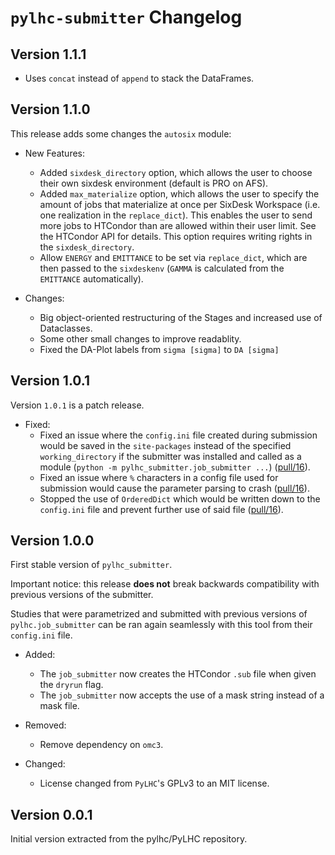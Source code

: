 # `pylhc-submitter` Changelog

## Version 1.1.1

- Uses `concat` instead of `append` to stack the DataFrames.

## Version 1.1.0

This release adds some changes the `autosix` module:

- New Features:
  - Added `sixdesk_directory` option, which allows the user to choose their own 
    sixdesk environment (default is PRO on AFS).
  - Added `max_materialize` option, which allows the user to specify the amount of jobs that
    materialize at once per SixDesk Workspace (i.e. one realization in the `replace_dict`).
    This enables the user to send more jobs to HTCondor than are allowed within their user limit.
    See the HTCondor API for details. This option requires writing rights in the `sixdesk_directory`.
  - Allow `ENERGY` and `EMITTANCE` to be set via `replace_dict`, which are then 
    passed to the `sixdeskenv` (`GAMMA` is calculated from the `EMITTANCE` automatically).
    
- Changes:
  - Big object-oriented restructuring of the Stages and increased use of Dataclasses.
  - Some other small changes to improve readablity.
  - Fixed the DA-Plot labels from `sigma [sigma]` to `DA [sigma]`

## Version 1.0.1

Version `1.0.1` is a patch release.

- Fixed:
    - Fixed an issue where the `config.ini` file created during submission would be saved in the `site-packages` instead of the specified `working_directory` if the submitter was installed and called as a module (`python -m pylhc_submitter.job_submitter ...`) ([pull/16](https://github.com/pylhc/submitter/pull/16)).
    - Fixed an issue where `%` characters in a config file used for submission would cause the parameter parsing to crash ([pull/16](https://github.com/pylhc/submitter/pull/16)).
    - Stopped the use of `OrderedDict` which would be written down to the `config.ini` file and prevent further use of said file ([pull/16](https://github.com/pylhc/submitter/pull/16)).

## Version 1.0.0

First stable version of `pylhc_submitter`.

Important notice: this release **does not** break backwards compatibility with previous versions of the submitter.

Studies that were parametrized and submitted with previous versions of `pylhc.job_submitter` can be ran again seamlessly with this tool from their `config.ini` file.

- Added:
    - The `job_submitter` now creates the HTCondor `.sub` file when given the `dryrun` flag.
    - The `job_submitter` now accepts the use of a mask string instead of a mask file.

- Removed:
    - Remove dependency on `omc3`.

- Changed:
    - License changed from  `PyLHC`'s GPLv3 to an MIT license.

## Version 0.0.1

Initial version extracted from the pylhc/PyLHC repository.
